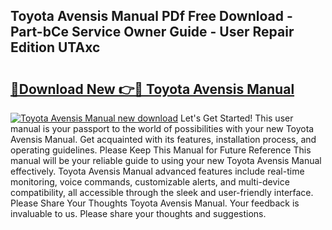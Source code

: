 ## Toyota Avensis Manual PDf Free Download - Part-bCe Service Owner Guide - User Repair Edition UTAxc

# <h2><a href="http://cf16219.oget.top/?id=Toyota+Avensis+Manual">🔗Download New 👉🔴 Toyota Avensis Manual</a></h2>

[![Toyota Avensis Manual new download](https://i.imgur.com/5g1atiW.png)](http://cf16219.oget.top/?id=Toyota+Avensis+Manual)
Let's Get Started! This user manual is your passport to the world of possibilities with your new Toyota Avensis Manual. Get acquainted with its features, installation process, and operating guidelines. Please Keep This Manual for Future Reference This manual will be your reliable guide to using your new Toyota Avensis Manual effectively. Toyota Avensis Manual advanced features include real-time monitoring, voice commands, customizable alerts, and multi-device compatibility, all accessible through the sleek and user-friendly interface. Please Share Your Thoughts Toyota Avensis Manual. Your feedback is invaluable to us. Please share your thoughts and suggestions.
